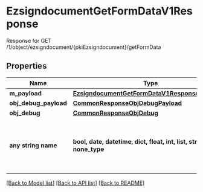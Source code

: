 # EzsigndocumentGetFormDataV1Response

Response for GET /1/object/ezsigndocument/{pkiEzsigndocument}/getFormData

## Properties
Name | Type | Description | Notes
------------ | ------------- | ------------- | -------------
**m_payload** | [**EzsigndocumentGetFormDataV1ResponseMPayload**](EzsigndocumentGetFormDataV1ResponseMPayload.md) |  | 
**obj_debug_payload** | [**CommonResponseObjDebugPayload**](CommonResponseObjDebugPayload.md) |  | [optional] 
**obj_debug** | [**CommonResponseObjDebug**](CommonResponseObjDebug.md) |  | [optional] 
**any string name** | **bool, date, datetime, dict, float, int, list, str, none_type** | any string name can be used but the value must be the correct type | [optional]

[[Back to Model list]](../README.md#documentation-for-models) [[Back to API list]](../README.md#documentation-for-api-endpoints) [[Back to README]](../README.md)



